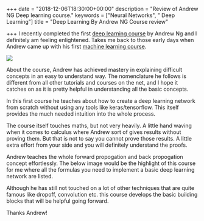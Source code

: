 +++
date = "2018-12-06T18:30:00+00:00"
description = "Review of Andrew NG Deep learning course."
keywords = ["Neural Networks", " Deep Learning"]
title = "Deep Learning By Andrew NG Course review"

+++
I recently completed the first [deep learning course](https://click.linksynergy.com/link?id=lVarvwc5BD0&offerid=467035.11421701992&type=2&murl=https%3A%2F%2Fwww.coursera.org%2Flearn%2Fneural-networks-deep-learning) by Andrew Ng and I definitely am feeling enlightened. Takes me back to those early days when Andrew came up with his first [machine learning course](https://click.linksynergy.com/link?id=lVarvwc5BD0&offerid=467035.1560515719&type=2&murl=https%3A%2F%2Fwww.coursera.org%2Flearn%2Fmachine-learning).

![](/uploads/DL12.png)

About the course, Andrew has achieved mastery in explaining difficult concepts in an easy to understand way. The nomenclature he follows is different from all other tutorials and courses on the net, and I hope it catches on as it is pretty helpful in understanding all the basic concepts.

In this first course he teaches about how to create a deep learning network from scratch without using any tools like keras/tensorflow. This itself provides the much needed intuition into the whole process.

The course itself touches maths, but not very heavily. A little hand waving when it comes to calculus where Andrew sort of gives results without proving them. But that is not to say you cannot prove those results. A little extra effort from your side and you will definitely understand the proofs.

Andrew teaches the whole forward propogation and back propogation concept effortlessly. The below image would be the highlight of this course for me where all the formulas you need to implement a basic deep learning network are listed.

Although he has still not touched on a lot of other techniques that are quite famous like dropoff, convolution etc. this course develops the basic building blocks that will be helpful going forward.

Thanks Andrew!